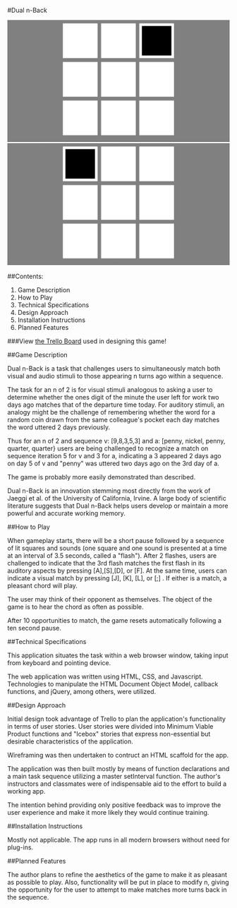 #Dual n-Back

![State 1](/assets/images/img1.png)
![State 2](/assets/images/img2.png)

##Contents:
1. Game Description
2. How to Play
3. Technical Specifications
4. Design Approach
5. Installation Instructions
6. Planned Features

###View [the Trello Board](https://trello.com/b/xldSbCGn/project) used in designing this game!

##Game Description

Dual n-Back is a task that challenges users to simultaneously match both visual and audio stimuli to those appearing n turns ago within a sequence.

The task for an n of 2 is for visual stimuli analogous to asking a user to determine whether the ones digit of the minute the user left for work two days ago matches that of the departure time today. For auditory stimuli, an analogy might be the challenge of remembering whether the word for a random coin drawn from the same colleague's pocket each day matches the word uttered 2 days previously. 

Thus for an n of 2 and sequence v: [9,8,3,5,3] and a: [penny, nickel, penny, quarter, quarter} users are being challenged to recognize a match on sequence iteration 5 for v and 3 for a, indicating a 3 appeared 2 days ago on day 5 of v and "penny" was uttered two days ago on the 3rd day of a.

The game is probably more easily demonstrated than described.

Dual n-Back is an innovation stemming most directly from the work of Jaeggi et al. of the University of California, Irvine. A large body of scientific literature suggests that Dual n-Back helps users develop or maintain a more powerful and accurate working memory.

##How to Play

When gameplay starts, there will be a short pause followed by a sequence of lit squares and sounds (one square and one sound is presented at a time at an interval of 3.5 seconds, called a "flash"). After 2 flashes, users are challenged to indicate that the 3rd flash matches the first flash in its auditory aspects by pressing [A],[S],[D], or [F]. At the same time, users can indicate a visual match by pressing [J], [K], [L], or [;] . If either is a match, a pleasant chord will play.

The user may think of their opponent as themselves. The object of the game is to hear the chord as often as possible.

After 10 opportunities to match, the game resets automatically following a ten second pause.

##Technical Specifications

This application situates the task within a web browser window, taking input from keyboard and pointing device.

The web application was written using HTML, CSS, and Javascript. Technologies to manipulate the HTML Document Object Model, callback functions, and jQuery, among others, were utilized.

##Design Approach

Initial design took advantage of Trello to plan the application's functionality in terms of user stories. User stories were divided into Minimum Viable Product functions and "Icebox" stories that express non-essential but desirable characteristics of the application.

Wireframing was then undertaken to contruct an HTML scaffold for the app. 

The application was then built mostly by means of function declarations and a main task sequence utilizing a master setInterval function. The author's instructors and classmates were of indispensable aid to the effort to build a working app.

The intention behind providing only positive feedback was to improve the user experience and make it more likely they would continue training.

##Installation Instructions

Mostly not applicable. The app runs in all modern browsers without need for plug-ins.

##Planned Features

The author plans to refine the aesthetics of the game to make it as pleasant as possible to play. Also, functionality will be put in place to modify n, giving the opportunity for the user to attempt to make matches more turns back in the sequence. 


